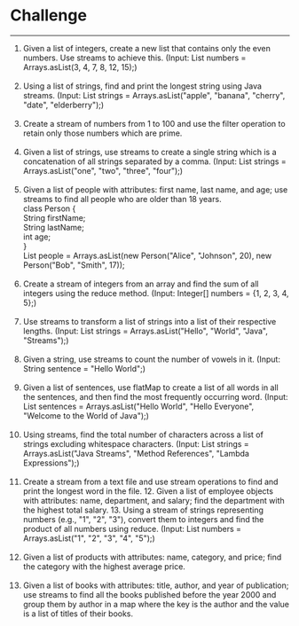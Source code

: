 # Challenge

---

1. Given a list of integers, create a new list that contains only the even numbers. Use streams to achieve this. (Input:
   List<Integer> numbers = Arrays.asList(3, 4, 7, 8, 12, 15);)<br /><br />
2. Using a list of strings, find and print the longest string using Java streams. (Input: List<String> strings =
   Arrays.asList("apple", "banana", "cherry", "date", "elderberry");)<br /><br />
3. Create a stream of numbers from 1 to 100 and use the filter operation to retain only those numbers which are prime.<br /><br />
4. Given a list of strings, use streams to create a single string which is a concatenation of all strings separated by a
   comma. (Input: List<String> strings = Arrays.asList("one", "two", "three", "four");)<br /><br />
5. Given a list of people with attributes: first name, last name, and age; use streams to find all people who are older
   than 18 years. <br />
   class Person {<br /> String firstName;<br /> String lastName;<br /> int age;<br />
   } <br />
   List<Person> people = Arrays.asList(new Person("Alice", "Johnson", 20), new Person("Bob", "Smith", 17));<br /><br />
6. Create a stream of integers from an array and find the sum of all integers using the reduce method. (Input: Integer[]
   numbers = {1, 2, 3, 4, 5};)<br /><br />
7. Use streams to transform a list of strings into a list of their respective lengths. (Input: List<String> strings =
   Arrays.asList("Hello", "World", "Java", "Streams");)<br /><br />
8. Given a string, use streams to count the number of vowels in it. (Input: String sentence = "Hello World";)<br /><br />
9. Given a list of sentences, use flatMap to create a list of all words in all the sentences, and then find the most
   frequently occurring word. (Input: List<String> sentences = Arrays.asList("Hello World", "Hello Everyone", "Welcome
   to the World of Java");)<br /><br />
10. Using streams, find the total number of characters across a list of strings excluding whitespace characters. (Input:
    List<String> strings = Arrays.asList("Java Streams", "Method References", "Lambda Expressions");)<br /><br />
11. Create a stream from a text file and use stream operations to find and print the longest word in the file. 12. Given
    a list of employee objects with attributes: name, department, and salary; find the department with the highest total
    salary. 13. Using a stream of strings representing numbers (e.g., "1", "2", "3"), convert them to integers and find
    the product of all numbers using reduce. (Input: List<String> numbers = Arrays.asList("1", "2", "3", "4", "5");)<br /><br />
14. Given a list of products with attributes: name, category, and price; find the category with the highest average
    price.<br /><br />
15. Given a list of books with attributes: title, author, and year of publication; use streams to find all the books
    published before the year 2000 and group them by author in a map where the key is the author and the value is a list
    of titles of their books.